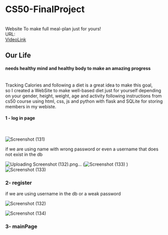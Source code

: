 # CS50-FinalProject
<br/>
Website To make full meal-plan just for yours!
<br/>
URL:<br/>
<a href= "https://youtu.be/ahfiJJ9CbOA">VideoLink</a>
<br/>

## Our Life 

#### needs healthy mind and healthy body to make an amazing progress
<br/>
Tracking Calories and following a diet is a great idea to make this goal,
<br/>
so I created a WebSite to make well-based diet just for yourself depending on your gender, height, weight, age and activity following instructions from cs50 course using html, css, js and python with flask and SQLite for storing members in my webiste.

#### 1 - log in page
</br>

![Screenshot (131)](https://github.com/Azero77/CS50-FinalProject/assets/114386731/ac17277c-1249-4779-9060-bab1003d5376)

<p>if we are using name with wrong password or even a username that does not exist in the db</p>

![Uploading Screenshot (132).png…]()
(![Screenshot (133)](https://github.com/Azero77/CS50-FinalProject/assets/114386731/719457c3-1882-43f7-9911-86bdc461de8a)
)
![Screenshot (133)](https://github.com/Azero77/CS50-FinalProject/assets/114386731/8658ca61-e3fc-487d-9f1d-ecda3f903160)

### 2- register

<p>if we are using username in the db or a weak password</p>

![Screenshot (132)](https://github.com/Azero77/CS50-FinalProject/assets/114386731/6c9cd4ab-c3fa-4c52-8452-bfab2e7e4c7c)

![Screenshot (134)](https://github.com/Azero77/CS50-FinalProject/assets/114386731/a0c232aa-5770-4314-bd94-456f4eec63ab)

### 3- mainPage










